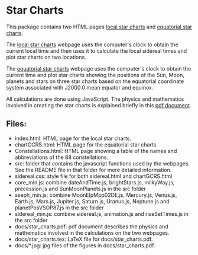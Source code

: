 # Star Charts

This package contains two HTML pages [local star charts](https://ytliu0.github.io/starCharts/) and [equatorial star charts](https://ytliu0.github.io/starCharts/chartGCRS.html). 

The [local star charts](https://ytliu0.github.io/starCharts/) webpage uses the computer's clock to obtain the current local time and then uses it to calculate the local sidereal times and plot star charts on two locations. 

The [equatorial star charts](https://ytliu0.github.io/starCharts/chartGCRS.html) webpage uses the computer's clock to obtain the current time and plot star charts showing the positions of the Sun, Moon, planets and stars on three star charts based on the equatorial coordinate system associated with J2000.0 mean equator and equinox. 

All calculations are done using JavaScript. The physics and mathematics involved in creating the star charts is explained briefly in this [pdf document](https://ytliu0.github.io/starCharts/docs/star_charts.pdf).

## Files:

- index.html: HTML page for the local star charts. 
- chartGCRS.html: HTML page for the equatorial star charts.
- Constellations.html: HTML page showing a table of the names and abbreviations of the 88 constellations.
- src: folder that contains the javascript functions used by the webpages. See the README file in that folder for more detailed information.
- sidereal.css: style file for both sidereal.html and chartGCRS.html
- core_min.js: combine dateAndTime.js, brightStars.js, milkyWay.js, precession.js and SunMoonPlanets.js in the src folder
- sseph_min.js: combine MoonElpMpp02DE.js, Mercury.js, Venus.js, Earth.js, Mars.js, Jupiter.js, Saturn.js, Uranus.js, Neptune.js and planetPosVSOP87.js in the src folder
- sidereal_min.js: combine sidereal.js, animation.js and riseSetTimes.js in the src folder
- docs/star_charts.pdf: pdf document describes the physics and mathematics involved in the calculations on the two webpages.
- docs/star_charts.tex: LaTeX file for docs/star_charts.pdf.
- docs/*.jpg: jpg files of the figures in docs/star_charts.pdf.
